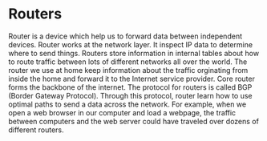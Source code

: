 # Routers 
Router is a device which help us to forward data between independent devices. Router works at the network layer. It inspect IP data to
determine where to send things. Routers store information in internal tables about how to route traffic between lots of different 
networks all over the world. The router we use at home keep information about the traffic orginating from inside the home and forward it 
to the Internet service provider. Core router forms the backbone of the internet. The protocol for routers is called BGP (Border Gateway Protocol).
Through this protocol, router learn how to use optimal paths to send a data across the network. For example, when we open a web browser
in our computer and load a webpage, the traffic between computers and the web server could have traveled over dozens of different routers.
